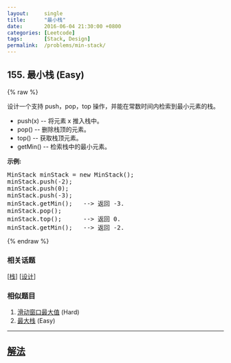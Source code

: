```yaml
---
layout:     single
title:      "最小栈"
date:       2016-06-04 21:30:00 +0800
categories: [Leetcode]
tags:       [Stack, Design]
permalink:  /problems/min-stack/
---
```


## 155. 最小栈 (Easy)

{% raw %}

<p>设计一个支持 push，pop，top 操作，并能在常数时间内检索到最小元素的栈。</p>

<ul>
	<li>push(x)&nbsp;-- 将元素 x 推入栈中。</li>
	<li>pop()&nbsp;-- 删除栈顶的元素。</li>
	<li>top()&nbsp;-- 获取栈顶元素。</li>
	<li>getMin() -- 检索栈中的最小元素。</li>
</ul>

<p><strong>示例:</strong></p>

<pre>MinStack minStack = new MinStack();
minStack.push(-2);
minStack.push(0);
minStack.push(-3);
minStack.getMin();   --&gt; 返回 -3.
minStack.pop();
minStack.top();      --&gt; 返回 0.
minStack.getMin();   --&gt; 返回 -2.
</pre>

{% endraw %}

### 相关话题
  [[栈](https://github.com/openset/leetcode/tree/master/tag/stack/README.md)]
  [[设计](https://github.com/openset/leetcode/tree/master/tag/design/README.md)]

### 相似题目
  1. [滑动窗口最大值](/problems/sliding-window-maximum) (Hard)
  1. [最大栈](/problems/max-stack) (Easy)

---

## [解法](https://github.com/openset/leetcode/tree/master/problems/min-stack)
